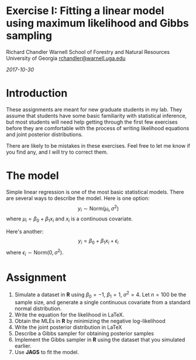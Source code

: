 Exercise I: Fitting a linear model using maximum likelihood and Gibbs sampling
================
Richard Chandler
Warnell School of Forestry and Natural Resources
University of Georgia
<rchandler@warnell.uga.edu>

*2017-10-30*


# Introduction

These assignments are meant for new graduate students in my lab. They
assume that students have some basic familiarity with statistical
inference, but most students will need help getting through the first
few exercises before they are comfortable with the process of writing
likelihood equations and joint posterior distributions.

There are likely to be mistakes in these exercises. Feel free to let
me know if you find any, and I will try to correct them.


# The model

Simple linear regression is one of the most basic statistical
models. There are several ways to describe the model. Here is one
option:
$$y_i \sim \mathrm{Norm}(\mu_i,\sigma^2)$$
where $\mu_i = \beta_0 + \beta_1 x_i$ and $x_i$ is a continuous covariate.

Here's another:
$$y_i = \beta_0 + \beta_1 x_i + \epsilon_i$$
where $\epsilon_i \sim \mathrm{Norm}(0, \sigma^2)$.

# Assignment


1. Simulate a dataset in **R** using $\beta_0=-1$, $\beta_1=1$,
    $\sigma^2=4$. Let $n=100$ be the sample size, and generate a
    single continuous covariate from a standard normal distribution.
2. Write the equation for the likelihood in LaTeX.
3. Obtain the MLEs in **R** by minimizing the negative log-likelihood
4. Write the joint posterior distribution in LaTeX
5. Describe a Gibbs sampler for obtaining posterior samples
6. Implement the Gibbs sampler in **R** using the dataset that
    you simulated earlier.
7. Use **JAGS** to fit the model.




